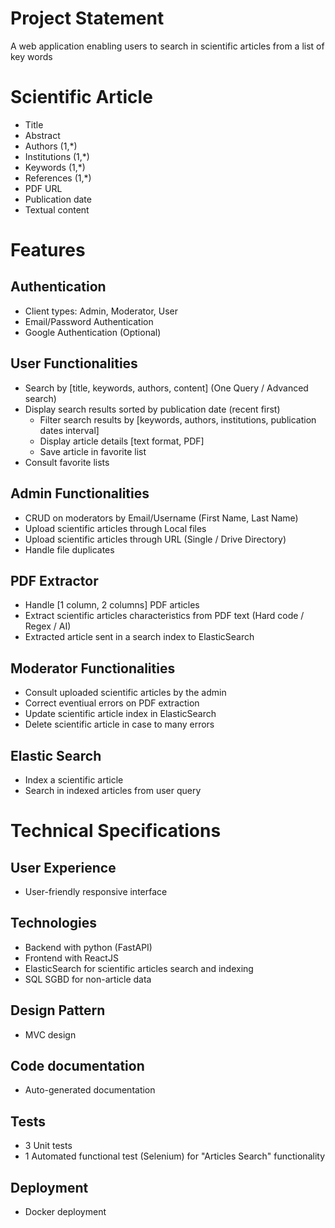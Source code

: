 # Project Statement
A web application enabling users to search in scientific articles from a list of key words

# Scientific Article
- Title
- Abstract
- Authors (1,*)
- Institutions (1,*)
- Keywords (1,*)
- References (1,*)
- PDF URL
- Publication date
- Textual content

# Features
## Authentication
- Client types: Admin, Moderator, User
- Email/Password Authentication
- Google Authentication (Optional)

## User Functionalities
- Search by [title, keywords, authors, content] (One Query / Advanced search)
- Display search results sorted by publication date (recent first)
    - Filter search results by [keywords, authors, institutions, publication dates interval]
    - Display article details [text format, PDF]
    - Save article in favorite list
- Consult favorite lists

## Admin Functionalities
- CRUD on moderators by Email/Username (First Name, Last Name)
- Upload scientific articles through Local files
- Upload scientific articles through URL (Single / Drive Directory)
- Handle file duplicates

## PDF Extractor
- Handle [1 column, 2 columns] PDF articles
- Extract scientific articles characteristics from PDF text (Hard code / Regex / AI)
- Extracted article sent in a search index to ElasticSearch

## Moderator Functionalities
- Consult uploaded scientific articles by the admin
- Correct eventiual errors on PDF extraction
- Update scientific article index in ElasticSearch
- Delete scientific article in case to many errors

## Elastic Search
- Index a scientific article
- Search in indexed articles from user query

# Technical Specifications
## User Experience
- User-friendly responsive interface
## Technologies
- Backend with python (FastAPI)
- Frontend with ReactJS
- ElasticSearch for scientific articles search and indexing
- SQL SGBD for non-article data
## Design Pattern
- MVC design
## Code documentation
- Auto-generated documentation
## Tests
- 3 Unit tests
- 1 Automated functional test (Selenium) for "Articles Search" functionality
## Deployment
- Docker deployment 
